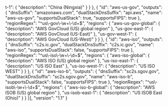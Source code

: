 t-1": {
                    "description": "China (Ningxia)"
                }
            }
        }, {
            "id": "aws-us-gov",
            "outputs": {
                "dnsSuffix": "amazonaws.com",
                "dualStackDnsSuffix": "api.aws",
                "name": "aws-us-gov",
                "supportsDualStack": true,
                "supportsFIPS": true
            },
            "regionRegex": "^us\\-gov\\-\\w+\\-\\d+$",
            "regions": {
                "aws-us-gov-global": {
                    "description": "AWS GovCloud (US) global region"
                },
                "us-gov-east-1": {
                    "description": "AWS GovCloud (US-East)"
                },
                "us-gov-west-1": {
                    "description": "AWS GovCloud (US-West)"
                }
            }
        }, {
            "id": "aws-iso",
            "outputs": {
                "dnsSuffix": "c2s.ic.gov",
                "dualStackDnsSuffix": "c2s.ic.gov",
                "name": "aws-iso",
                "supportsDualStack": false,
                "supportsFIPS": true
            },
            "regionRegex": "^us\\-iso\\-\\w+\\-\\d+$",
            "regions": {
                "aws-iso-global": {
                    "description": "AWS ISO (US) global region"
                },
                "us-iso-east-1": {
                    "description": "US ISO East"
                },
                "us-iso-west-1": {
                    "description": "US ISO WEST"
                }
            }
        }, {
            "id": "aws-iso-b",
            "outputs": {
                "dnsSuffix": "sc2s.sgov.gov",
                "dualStackDnsSuffix": "sc2s.sgov.gov",
                "name": "aws-iso-b",
                "supportsDualStack": false,
                "supportsFIPS": true
            },
            "regionRegex": "^us\\-isob\\-\\w+\\-\\d+$",
            "regions": {
                "aws-iso-b-global": {
                    "description": "AWS ISOB (US) global region"
                },
                "us-isob-east-1": {
                    "description": "US ISOB East (Ohio)"
                }
            }
        }],
    "version": "1.1"
}
                                                                                                                                                                                                                                                                                                                                                                                                                                                                                                                                                                                                                                                                                                                                                                                                                                                                                                                                                                                                                                                                                                                                                                                                                                                                                                                                                                                                                                                                                                                                       